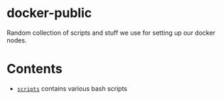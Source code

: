 # docker-public

Random collection of scripts and stuff we use for setting up our docker nodes.

# Contents

* [`scripts`](scripts/README.md) contains various bash scripts
